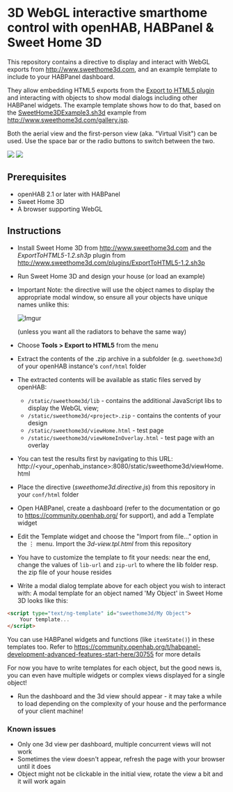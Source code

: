 # 3D WebGL interactive smarthome control with openHAB, HABPanel & Sweet Home 3D

This repository contains a directive to display and interact with WebGL exports from http://www.sweethome3d.com, and an example template to include to your HABPanel dashboard.

They allow embedding HTML5 exports from the [Export to HTML5 plugin](http://www.sweethome3d.com/support/forum/viewthread_thread,6708) and interacting with objects to show modal dialogs including other HABPanel widgets. The example template shows how to do that, based on the [SweetHome3DExample3.sh3d](http://www.sweethome3d.com/examples/SweetHome3DExample3.sh3d) example from http://www.sweethome3d.com/gallery.jsp.

Both the aerial view and the first-person view (aka. "Virtual Visit") can be used. Use the space bar or the radio buttons to switch between the two.

![](http://i.imgur.com/ozVRcSF.gif)
![](http://i.imgur.com/umDrLMZ.gif)

## Prerequisites

- openHAB 2.1 or later with HABPanel
- Sweet Home 3D
- A browser supporting WebGL

## Instructions

- Install Sweet Home 3D from http://www.sweethome3d.com and the _ExportToHTML5-1.2.sh3p_ plugin from http://www.sweethome3d.com/plugins/ExportToHTML5-1.2.sh3p
- Run Sweet Home 3D and design your house (or load an example)
- Important Note: the directive will use the object names to display the appropriate modal window, so ensure all your objects have unique names unlike this:

    ![Imgur](http://i.imgur.com/yVZJMaY.png)
    
  (unless you want all the radiators to behave the same way)
  
- Choose **Tools > Export to HTML5** from the menu

- Extract the contents of the .zip archive in a subfolder (e.g. `sweethome3d`) of your openHAB instance's `conf/html` folder

- The extracted contents will be available as static files served by openHAB:
   * `/static/sweethome3d/lib` - contains the additional JavaScript libs to display the WebGL view;
   * `/static/sweethome3d/<project>.zip` - contains the contents of your design
   * `/static/sweethome3d/viewHome.html` - test page
   * `/static/sweethome3d/viewHomeInOverlay.html` - test page with an overlay
   
- You can test the results first by navigating to this URL: http://<your_openhab_instance>:8080/static/sweethome3d/viewHome.html

- Place the directive (_sweethome3d.directive.js_) from this repository in your `conf/html` folder

- Open HABPanel, create a dashboard (refer to the documentation or go to https://community.openhab.org/ for support), and add a Template widget

- Edit the Template widget and choose the "Import from file..." option in the <key>⋮</key> menu. Import the _3d-view.tpl.html_ from this repository

- You have to customize the template to fit your needs: near the end, change the values of `lib-url` and `zip-url` to where the lib folder resp. the zip file of your house resides

- Write a modal dialog template above for each object you wish to interact with:
A modal template for an object named 'My Object' in Sweet Home 3D looks like this:
```html
<script type="text/ng-template" id="sweethome3d/My Object">
	Your template...
</script>
```
   You can use HABPanel widgets and functions (like `itemState()`) in these templates too. Refer to https://community.openhab.org/t/habpanel-development-advanced-features-start-here/30755 for more details

   For now you have to write templates for each object, but the good news is, you can even have multiple widgets or complex views displayed for a single object!

- Run the dashboard and the 3d view should appear - it may take a while to load depending on the complexity of your house and the performance of your client machine!

### Known issues

- Only one 3d view per dashboard, multiple concurrent views will not work
- Sometimes the view doesn't appear, refresh the page with your browser until it does
- Object might not be clickable in the initial view, rotate the view a bit and it will work again
